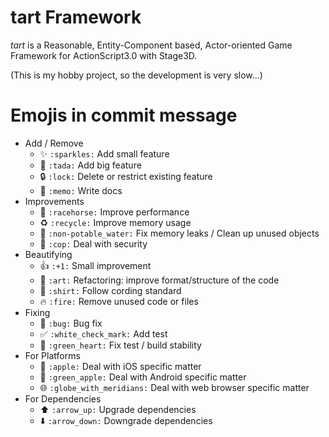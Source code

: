 # tart Framework

_tart_ is a Reasonable, Entity-Component based, Actor-oriented
Game Framework for ActionScript3.0 with Stage3D.

(This is my hobby project, so the development is very slow...)


# Emojis in commit message

- Add / Remove
    - ✨ `:sparkles:` Add small feature
    - 🎉 `:tada:` Add big feature
    - 🔒 `:lock:` Delete or restrict existing feature
    - 📝 `:memo:` Write docs
- Improvements
    - 🐎 `:racehorse:` Improve performance
    - ♻️ `:recycle:` Improve memory usage
    - 🚱 `:non-potable_water:` Fix memory leaks / Clean up unused objects
    - 👮 `:cop:` Deal with security
- Beautifying
    - 👍 `:+1:` Small improvement
    - 🎨 `:art:` Refactoring: improve format/structure of the code
    - 👕 `:shirt:` Follow cording standard
    - 🔥 `:fire:` Remove unused code or files
- Fixing
    - 🐛 `:bug:` Bug fix
    - ✅ `:white_check_mark:` Add test
    - 💚 `:green_heart:` Fix test / build stability
- For Platforms
    - 🍎 `:apple:` Deal with iOS specific matter
    - 🍏 `:green_apple:` Deal with Android specific matter
    - 🌐 `:globe_with_meridians:` Deal with web browser specific matter
- For Dependencies
    - ⬆️ `:arrow_up:` Upgrade dependencies
    - ⬇️ `:arrow_down:` Downgrade dependencies

